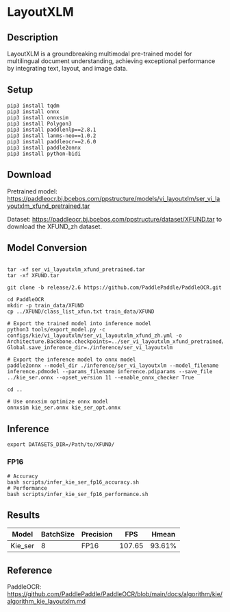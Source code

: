 # LayoutXLM
## Description
LayoutXLM is a groundbreaking multimodal pre-trained model for multilingual document understanding, achieving exceptional performance by integrating text, layout, and image data.

## Setup
```shell
pip3 install tqdm
pip3 install onnx
pip3 install onnxsim
pip3 install Polygon3
pip3 install paddlenlp==2.8.1
pip3 install lanms-neo==1.0.2
pip3 install paddleocr==2.6.0
pip3 install paddle2onnx
pip3 install python-bidi
```

## Download
Pretrained model: <https://paddleocr.bj.bcebos.com/ppstructure/models/vi_layoutxlm/ser_vi_layoutxlm_xfund_pretrained.tar>

Dataset: <https://paddleocr.bj.bcebos.com/ppstructure/dataset/XFUND.tar> to download the XFUND_zh dataset.

## Model Conversion
```shell

tar -xf ser_vi_layoutxlm_xfund_pretrained.tar
tar -xf XFUND.tar

git clone -b release/2.6 https://github.com/PaddlePaddle/PaddleOCR.git

cd PaddleOCR
mkdir -p train_data/XFUND
cp ../XFUND/class_list_xfun.txt train_data/XFUND

# Export the trained model into inference model
python3 tools/export_model.py -c configs/kie/vi_layoutxlm/ser_vi_layoutxlm_xfund_zh.yml -o Architecture.Backbone.checkpoints=../ser_vi_layoutxlm_xfund_pretrained/best_accuracy Global.save_inference_dir=./inference/ser_vi_layoutxlm

# Export the inference model to onnx model
paddle2onnx --model_dir ./inference/ser_vi_layoutxlm --model_filename inference.pdmodel --params_filename inference.pdiparams --save_file ../kie_ser.onnx --opset_version 11 --enable_onnx_checker True

cd ..

# Use onnxsim optimize onnx model
onnxsim kie_ser.onnx kie_ser_opt.onnx
``` 

## Inference
```shell 
export DATASETS_DIR=/Path/to/XFUND/
```
### FP16
```shell
# Accuracy
bash scripts/infer_kie_ser_fp16_accuracy.sh
# Performance
bash scripts/infer_kie_ser_fp16_performance.sh
```

## Results

Model   |BatchSize  |Precision |FPS       |Hmean     |
--------|-----------|----------|----------|----------|
Kie_ser |    8      |   FP16   | 107.65   |  93.61%  |

## Reference
PaddleOCR: <https://github.com/PaddlePaddle/PaddleOCR/blob/main/docs/algorithm/kie/algorithm_kie_layoutxlm.md>
